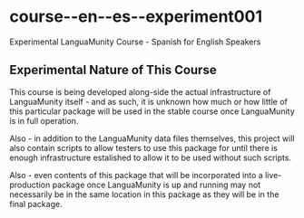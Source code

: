 # course--en--es--experiment001
Experimental LanguaMunity Course - Spanish for English Speakers

## Experimental Nature of This Course
This course is being developed along-side the actual infrastructure of
LanguaMunity itself - and as such, it is unknown how much or how little
of this particular package will be used in the stable course once
LanguaMunity is in full operation.

Also - in addition to the LanguaMunity data files themselves, this
project will also contain scripts to allow testers to use this
package for until there is enough infrastructure estalished to
allow it to be used without such scripts.

Also - even contents of this package that will be incorporated into
a live-production package once LanguaMunity is up and running may
not necessarily be in the same location in this package as they
will be in the final package.
